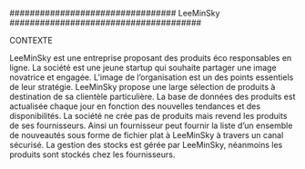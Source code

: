 ################################# LeeMinSky ######################################

CONTEXTE 

LeeMinSky est une entreprise proposant des produits éco responsables en ligne. La société est une jeune startup qui souhaite partager une image novatrice et engagée. L’image de l’organisation est un des points essentiels de leur stratégie. LeeMinSky propose une large sélection de produits à destination de sa clientèle particulière. La base de données des produits est actualisée chaque jour en fonction des nouvelles tendances et des disponibilités. La société ne crée pas de produits mais revend les produits de ses fournisseurs. Ainsi un fournisseur peut fournir la liste d’un ensemble de nouveautés sous forme de fichier plat à LeeMinSky à travers un canal sécurisé. La gestion des stocks est gérée par LeeMinSky, néanmoins les produits sont stockés chez les fournisseurs.

